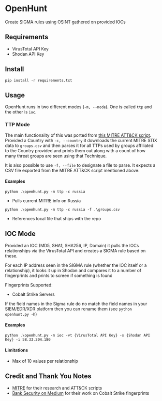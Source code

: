 # OpenHunt

Create SIGMA rules using OSINT gathered on provided IOCs

## Requirements

- VirusTotal API Key
- Shodan API Key

## Install

`pip install -r requirements.txt`

## Usage

OpenHunt runs in two different modes (`-m, --mode`). One is called `ttp` and the other is `ioc`.

### TTP Mode

The main functionality of this was ported from [this MITRE ATT&CK script](https://github.com/mitre-attack/attack-scripts/blob/master/scripts/technique_mappings_to_csv.py). Provided a Country with `-c, --country` it downloads the current MITRE STIX data to `groups.csv` and then parses it for all TTPs used by groups affiliated to the Country provided and prints them out along with a count of how many threat groups are seen using that Technique. 

It is also possible to use `-f, --file` to designate a file to parse. It expects a CSV file exported from the MITRE ATT&CK script mentioned above.

#### Examples

`python .\openhunt.py -m ttp -c russia`
- Pulls current MITRE info on Russia

`python .\openhunt.py -m ttp -c russia -f .\groups.csv`
- References local file that ships with the repo

## IOC Mode

Provided an IOC (MD5, SHA1, SHA256, IP, Domain) it pulls the IOCs relationships via the VirusTotal API and creates a SIGMA rule based on these.

For each IP address seen in the SIGMA rule (whether the IOC itself or a relationship), it looks it up in Shodan and compares it to a number of fingerprints and prints to screen if something is found

Fingerprints Supported:
- Cobalt Strike Servers

If the field names in the Sigma rule do no match the field names in your SIEM/EDR/XDR platform then you can rename them (see `python openhunt.py -h`)

#### Examples

`python .\openhunt.py -m ioc -vt {VirusTotal API Key} -s {Shodan API Key} -i 58.33.204.180`

#### Limitations

- Max of 10 values per relationship

## Credit and Thank You Notes

- [MITRE](https://github.com/mitre-attack/attack-scripts/) for their research and ATT&CK scripts 
- [Bank Security on Medium](https://bank-security.medium.com/hunting-cobalt-strike-servers-385c5bedda7b) for their work on Cobalt Strike fingerprints